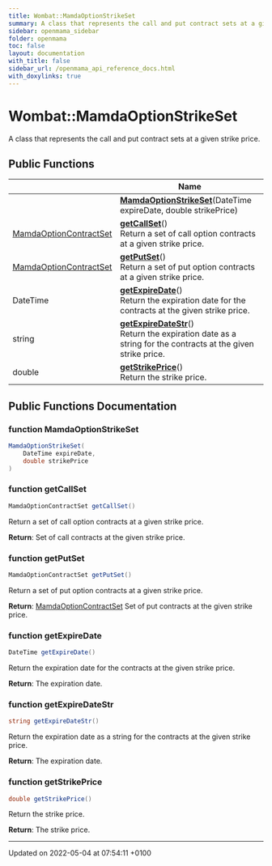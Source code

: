 ```yaml
---
title: Wombat::MamdaOptionStrikeSet
summary: A class that represents the call and put contract sets at a given strike price. 
sidebar: openmama_sidebar
folder: openmama
toc: false
layout: documentation
with_title: false
sidebar_url: /openmama_api_reference_docs.html
with_doxylinks: true
---
```


# Wombat::MamdaOptionStrikeSet



A class that represents the call and put contract sets at a given strike price. 

## Public Functions

|                | Name           |
| -------------- | -------------- |
| | **[MamdaOptionStrikeSet](classWombat_1_1MamdaOptionStrikeSet.html#function-mamdaoptionstrikeset)**(DateTime expireDate, double strikePrice) |
| [MamdaOptionContractSet](classWombat_1_1MamdaOptionContractSet.html) | **[getCallSet](classWombat_1_1MamdaOptionStrikeSet.html#function-getcallset)**()<br>Return a set of call option contracts at a given strike price.  |
| [MamdaOptionContractSet](classWombat_1_1MamdaOptionContractSet.html) | **[getPutSet](classWombat_1_1MamdaOptionStrikeSet.html#function-getputset)**()<br>Return a set of put option contracts at a given strike price.  |
| DateTime | **[getExpireDate](classWombat_1_1MamdaOptionStrikeSet.html#function-getexpiredate)**()<br>Return the expiration date for the contracts at the given strike price.  |
| string | **[getExpireDateStr](classWombat_1_1MamdaOptionStrikeSet.html#function-getexpiredatestr)**()<br>Return the expiration date as a string for the contracts at the given strike price.  |
| double | **[getStrikePrice](classWombat_1_1MamdaOptionStrikeSet.html#function-getstrikeprice)**()<br>Return the strike price.  |

## Public Functions Documentation

### function MamdaOptionStrikeSet

```csharp
MamdaOptionStrikeSet(
    DateTime expireDate,
    double strikePrice
)
```


### function getCallSet

```csharp
MamdaOptionContractSet getCallSet()
```

Return a set of call option contracts at a given strike price. 

**Return**: Set of call contracts at the given strike price.

### function getPutSet

```csharp
MamdaOptionContractSet getPutSet()
```

Return a set of put option contracts at a given strike price. 

**Return**: [MamdaOptionContractSet](classWombat_1_1MamdaOptionContractSet.html) Set of put contracts at the given strike price.

### function getExpireDate

```csharp
DateTime getExpireDate()
```

Return the expiration date for the contracts at the given strike price. 

**Return**: The expiration date.

### function getExpireDateStr

```csharp
string getExpireDateStr()
```

Return the expiration date as a string for the contracts at the given strike price. 

**Return**: The expiration date.

### function getStrikePrice

```csharp
double getStrikePrice()
```

Return the strike price. 

**Return**: The strike price.

-------------------------------

Updated on 2022-05-04 at 07:54:11 +0100